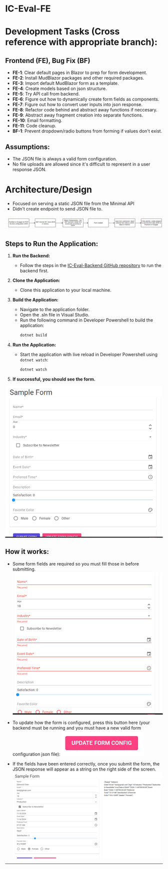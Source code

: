 # IC-Eval-FE

# Development Tasks (Cross reference with appropriate branch):

## Frontend (FE), Bug Fix (BF)

- **FE-1**: Clear default pages in Blazor to prep for form development.
- **FE-2**: Install MudBlazor packages and other required packages.
- **FE-3**: Import default MudBlazor form as a template.
- **FE-4**: Create models based on json structure.
- **FE-5**: Try API call from backend.
- **FE-6**: Figure out how to dynamically create form fields as components.
- **FE-7**: Figure out how to convert user inputs into json response.
- **FE-8**: Refactor code behind and abstract away functions if neccesary.
- **FE-9**: Abstract away fragment creation into separate functions.
- **FE-10**: Email formatting.
- **FE-11**: Code cleanup.
- **BF-1**: Prevent dropdown/radio buttons from forming if values don't exist.


## Assumptions:
- The JSON file is always a valid form configuration.
- No file uploads are allowed since it's difficult to represent in a user response JSON.

# Architecture/Design
- Focused on serving a static JSON file from the Minimal API
- Didn't create endpoint to send JSON file to.

![Local Image](images/design.png)

## Steps to Run the Application:

1. **Run the Backend:**
   - Follow the steps in the [IC-Eval-Backend GitHub repository](https://github.com/echen12/IC-Eval-Backend) to run the backend first.

2. **Clone the Application:**
   - Clone this application to your local machine.

3. **Build the Application:**
   - Navigate to the application folder.
   - Open the .sln file in Visual Studio.
   - Run the following command in Developer Powershell to build the application:
     ```bash
     dotnet build
     ```

4. **Run the Application:**
   - Start the application with live reload in Developer Powershell using `dotnet watch`:
     ```bash
     dotnet watch
     ```

5. **If successful, you should see the form.**

![Local Image](images/form.png)

## How it works:
- Some form fields are required so you must fill those in before submitting.
![Local Image](images/form_1.png)


- To update how the form is configured, press this button here (your backend must be running and you must have a new valid form configuration json file):
![Local Image](images/form_2.png)

- If the fields have been entered correctly, once you submit the form, the JSON response will appear as a string on the right side of the screen.
![Local Image](images/form_3.png)
---
